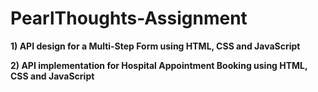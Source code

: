 # PearlThoughts-Assignment

**1) API design for a Multi-Step Form using HTML, CSS and JavaScript**

**2) API implementation for Hospital Appointment Booking using HTML, CSS and JavaScript**
